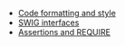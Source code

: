* [Code formatting and style](Code-style)
* [SWIG interfaces](SWIG-interfaces)
* [Assertions and REQUIRE](Assertions)